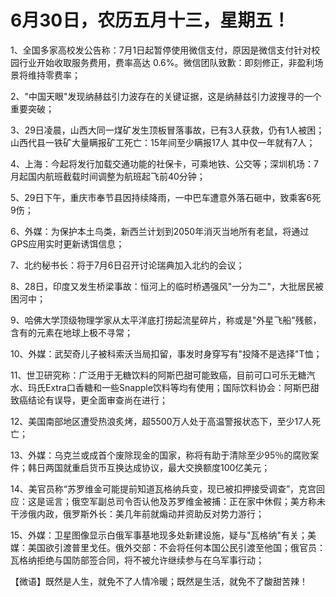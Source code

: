 # 6月30日，农历五月十三，星期五！

1、全国多家高校发公告称：7月1日起暂停使用微信支付，原因是微信支付针对校园行业开始收取服务费用，费率高达 0.6%。微信团队致歉：即刻修正，非盈利场景将维持零费率；

2、"中国天眼"发现纳赫兹引力波存在的关键证据，这是纳赫兹引力波搜寻的一个重要突破；

3、29日凌晨，山西大同一煤矿发生顶板冒落事故，已有3人获救，仍有1人被困；山西代县一铁矿大量瞒报矿工死亡：15年间至少瞒报17人 其中仅一年就有7人；

4、上海：今起将发行加载交通功能的社保卡，可乘地铁、公交等；深圳机场：7月起国内航班截载时间调整为航班起飞前40分钟；

5、29日下午，重庆市奉节县因持续降雨，一中巴车遭意外落石砸中，致乘客6死9伤；

6、外媒：为保护本土鸟类，新西兰计划到2050年消灭当地所有老鼠，将通过GPS应用实时更新诱饵信息；

7、北约秘书长：将于7月6日召开讨论瑞典加入北约的会议；

8、28日，印度又发生桥梁事故：恒河上的临时桥遇强风"一分为二"，大批居民被困河中；

9、哈佛大学顶级物理学家从太平洋底打捞起流星碎片，称或是"外星飞船"残骸，含有的元素在地球上极不寻常；

10、外媒：武契奇儿子被科索沃当局扣留，事发时身穿写有"投降不是选择"T恤；

11、世卫研究称：广泛用于无糖饮料的阿斯巴甜可能致癌，目前可口可乐无糖汽水、玛氏Extra口香糖和一些Snapple饮料等均有使用；国际饮料协会：阿斯巴甜致癌结论有误导，更全面审查尚在进行；

12、美国南部地区遭受热浪炙烤，超5500万人处于高温警报状态下，至少17人死亡；

13、外媒：乌克兰或成首个废除现金的国家，称将有助于清除至少95％的腐败案件；韩日两国就重启货币互换达成协议，最大交换额度100亿美元；

14、美官员称“苏罗维金可能提前知道瓦格纳兵变，现已被扣押接受调查”，克宫回应：这是谣言；俄空军副总司令否认他及苏罗维金被捕：正在家中休假；美方称未干涉俄内政，俄罗斯外长：美几年前就煽动并资助反对势力游行；

15、外媒：卫星图像显示白俄军事基地现多处新建设施，疑与"瓦格纳"有关；美媒：美国欲引渡普里戈任。俄外交部：不会将任何本国公民引渡至他国；俄官员：瓦格纳拒绝与国防部签合同，将不被允许继续参与在乌军事行动；



【微语】既然是人生，就免不了人情冷暖；既然是生活，就免不了酸甜苦辣！

